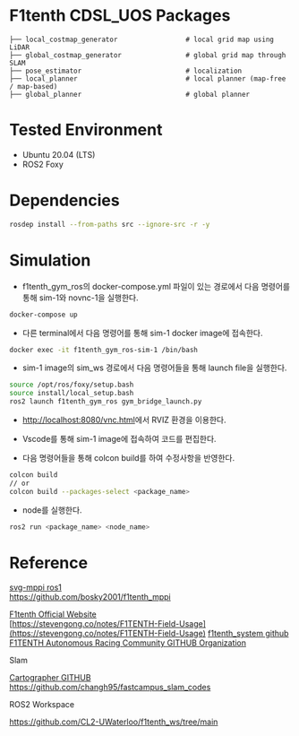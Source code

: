 # F1tenth CDSL_UOS Packages

    ├── local_costmap_generator                 # local grid map using LiDAR
    ├── global_costmap_generator                # global grid map through SLAM
    ├── pose_estimator                          # localization
    ├── local_planner                           # local planner (map-free / map-based)
    ├── global_planner                          # global planner

# Tested Environment

- Ubuntu 20.04 (LTS)
- ROS2 Foxy

# Dependencies

```bash
rosdep install --from-paths src --ignore-src -r -y
```

# Simulation

- f1tenth_gym_ros의 docker-compose.yml 파일이 있는 경로에서 다음 명령어를 통해 sim-1와 novnc-1을 실행한다.

```bash
docker-compose up
```

- 다른 terminal에서 다음 명령어를 통해 sim-1 docker image에 접속한다.

```bash
docker exec -it f1tenth_gym_ros-sim-1 /bin/bash
```

- sim-1 image의 sim_ws 경로에서 다음 명령어들을 통해 launch file을 실행한다.

```bash
source /opt/ros/foxy/setup.bash
source install/local_setup.bash
ros2 launch f1tenth_gym_ros gym_bridge_launch.py
```

- [http://localhost:8080/vnc.html](http://localhost:8080/vnc.html)에서 RVIZ 환경을 이용한다.

- Vscode를 통해 sim-1 image에 접속하여 코드를 편집한다.

- 다음 명령어들을 통해 colcon build를 하여 수정사항을 반영한다.

```bash
colcon build
// or
colcon build --packages-select <package_name>
```

- node를 실행한다.

```bash
ros2 run <package_name> <node_name>
```

# Reference

[svg-mppi ros1](https://github.com/kohonda/proj-svg_mppi?tab=readme-ov-file) \
https://github.com/bosky2001/f1tenth_mppi

[F1tenth Official Website](https://f1tenth.org/build.html) \
[https://stevengong.co/notes/F1TENTH-Field-Usage](https://stevengong.co/notes/F1TENTH-Field-Usage)
[f1tenth_system github](https://github.com/f1tenth/f1tenth_system?tab=readme-ov-file) \
[F1TENTH Autonomous Racing Community GITHUB Organization](https://github.com/f1tenth)

Slam

[Cartographer GITHUB](https://github.com/cartographer-project/cartographer?tab=readme-ov-file) \
https://github.com/changh95/fastcampus_slam_codes

ROS2 Workspace

https://github.com/CL2-UWaterloo/f1tenth_ws/tree/main
